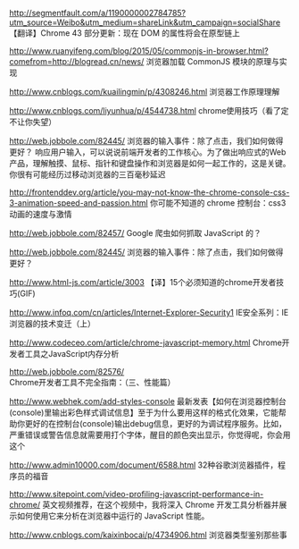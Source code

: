 http://segmentfault.com/a/1190000002784785?utm_source=Weibo&utm_medium=shareLink&utm_campaign=socialShare
【翻译】Chrome 43 部分更新：现在 DOM 的属性将会在原型链上

http://www.ruanyifeng.com/blog/2015/05/commonjs-in-browser.html?comefrom=http://blogread.cn/news/
浏览器加载 CommonJS 模块的原理与实现

http://www.cnblogs.com/kuailingmin/p/4308246.html
浏览器工作原理理解

http://www.cnblogs.com/liyunhua/p/4544738.html
chrome使用技巧（看了定不让你失望）

http://web.jobbole.com/82445/
浏览器的输入事件：除了点击，我们如何做得更好？
响应用户输入，可以说说前端开发者的工作核心。为了做出响应式的Web产品，理解触摸、鼠标、指针和键盘操作和浏览器是如何一起工作的，这是关键。你很有可能经历过移动浏览器的三百毫秒延迟

http://frontenddev.org/article/you-may-not-know-the-chrome-console-css-3-animation-speed-and-passion.html
你可能不知道的 chrome 控制台：css3 动画的速度与激情

http://web.jobbole.com/82457/
Google 爬虫如何抓取 JavaScript 的？

http://web.jobbole.com/82445/
浏览器的输入事件：除了点击，我们如何做得更好？

http://www.html-js.com/article/3003
【译】15个必须知道的chrome开发者技巧(GIF)

http://www.infoq.com/cn/articles/Internet-Explorer-Security1
IE安全系列：IE浏览器的技术变迁（上）

http://www.codeceo.com/article/chrome-javascript-memory.html
Chrome开发者工具之JavaScript内存分析

http://web.jobbole.com/82576/
Chrome开发者工具不完全指南：（三、性能篇）

http://www.webhek.com/add-styles-console
最新发表【如何在浏览器控制台(console)里输出彩色样式调试信息】至于为什么要用这样的格式化效果，它能帮助你更好的在控制台(console)输出debug信息，更好的为调试程序服务。比如，严重错误或警告信息就需要用打个字体，醒目的颜色突出显示，你觉得呢，你会用这个

http://www.admin10000.com/document/6588.html
32种谷歌浏览器插件，程序员的福音

http://www.sitepoint.com/video-profiling-javascript-performance-in-chrome/
英文视频推荐，在这个视频中，我将深入 Chrome 开发工具分析器并展示如何使用它来分析在浏览器中运行的 JavaScript 性能。

http://www.cnblogs.com/kaixinbocai/p/4734906.html
浏览器类型鉴别那些事
